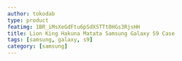 ```yaml
---
author: tokodab
type: product
featimg: 1BR_iMsXeGdFtu6pSdXSTTt0HGs3RjsHH
title: Lion King Hakuna Matata Samsung Galaxy S9 Case
tags: [samsung, galaxy, s9]
category: [samsung]
---
```

